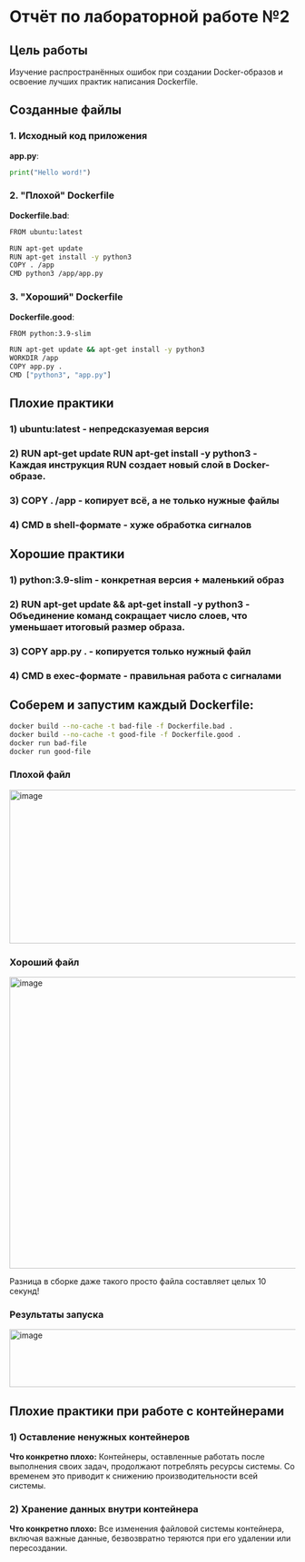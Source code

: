# Отчёт по лабораторной работе №2
## Цель работы
Изучение распространённых ошибок при создании Docker-образов и освоение лучших практик написания Dockerfile.


## Созданные файлы

### 1. Исходный код приложения
**app.py**:
```python
print("Hello word!")
```
### 2. "Плохой" Dockerfile
**Dockerfile.bad**:
```bash
FROM ubuntu:latest

RUN apt-get update
RUN apt-get install -y python3
COPY . /app
CMD python3 /app/app.py
```

### 3. "Хороший" Dockerfile
**Dockerfile.good**:
```bash
FROM python:3.9-slim

RUN apt-get update && apt-get install -y python3
WORKDIR /app
COPY app.py .
CMD ["python3", "app.py"]
```
## Плохие практики
### 1) **ubuntu:latest** - непредсказуемая версия
### 2) **RUN apt-get update RUN apt-get install -y python3** - Каждая инструкция RUN создает новый слой в Docker-образе. 
### 3) **COPY . /app** - копирует всё, а не только нужные файлы  
### 4) **CMD в shell-формате** - хуже обработка сигналов

## Хорошие практики
### 1) **python:3.9-slim** - конкретная версия + маленький образ
### 2) **RUN apt-get update && apt-get install -y python3** - Объединение команд сокращает число слоев, что уменьшает итоговый размер образа.
### 3) **COPY app.py .** - копируется только нужный файл
### 4) **CMD в exec-формате** - правильная работа с сигналами

## Соберем и запустим каждый Dockerfile:
```bash
docker build --no-cache -t bad-file -f Dockerfile.bad .
docker build --no-cache -t good-file -f Dockerfile.good .
docker run bad-file
docker run good-file
```
### Плохой файл
<img width="1020" height="271" alt="image" src="https://github.com/user-attachments/assets/49d7b9cd-2eda-4a2e-94bf-d1b5a28da228" />

### Хороший файл
<img width="1030" height="514" alt="image" src="https://github.com/user-attachments/assets/17dd62aa-2319-4256-bdae-328159cbe0d8" />

Разница в сборке даже такого просто файла составляет целых 10 секунд!
### Результаты запуска
<img width="710" height="102" alt="image" src="https://github.com/user-attachments/assets/0e255a7b-3cfc-47b4-9b3b-25599d0cde38" />

## Плохие практики при работе с контейнерами
### 1) Оставление ненужных контейнеров
**Что конкретно плохо:** Контейнеры, оставленные работать после выполнения своих задач, продолжают потреблять ресурсы системы. Со временем это приводит к снижению производительности всей системы.
### 2) Хранение данных внутри контейнера
**Что конкретно плохо:** Все изменения файловой системы контейнера, включая важные данные, безвозвратно теряются при его удалении или пересоздании.
